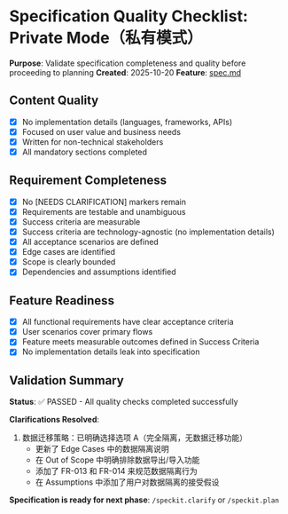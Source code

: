# Specification Quality Checklist: Private Mode（私有模式）

**Purpose**: Validate specification completeness and quality before proceeding to planning
**Created**: 2025-10-20
**Feature**: [spec.md](../spec.md)

## Content Quality

- [x] No implementation details (languages, frameworks, APIs)
- [x] Focused on user value and business needs
- [x] Written for non-technical stakeholders
- [x] All mandatory sections completed

## Requirement Completeness

- [x] No [NEEDS CLARIFICATION] markers remain
- [x] Requirements are testable and unambiguous
- [x] Success criteria are measurable
- [x] Success criteria are technology-agnostic (no implementation details)
- [x] All acceptance scenarios are defined
- [x] Edge cases are identified
- [x] Scope is clearly bounded
- [x] Dependencies and assumptions identified

## Feature Readiness

- [x] All functional requirements have clear acceptance criteria
- [x] User scenarios cover primary flows
- [x] Feature meets measurable outcomes defined in Success Criteria
- [x] No implementation details leak into specification

## Validation Summary

**Status**: ✅ PASSED - All quality checks completed successfully

**Clarifications Resolved**:
1. 数据迁移策略：已明确选择选项 A（完全隔离，无数据迁移功能）
   - 更新了 Edge Cases 中的数据隔离说明
   - 在 Out of Scope 中明确排除数据导出/导入功能
   - 添加了 FR-013 和 FR-014 来规范数据隔离行为
   - 在 Assumptions 中添加了用户对数据隔离的接受假设

**Specification is ready for next phase**: `/speckit.clarify` or `/speckit.plan`
